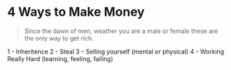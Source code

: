 # 4 Ways to Make Money

> Since the dawn of men, weather you are a male or female these are the only way to get rich.

1 - Inheritence
2 - Steal
3 - Selling yourself (mental or physical)
4 - Working Really Hard (learning, feeling, failing)
